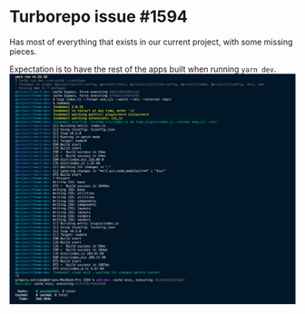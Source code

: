 # Turborepo issue #1594

Has most of everything that exists in our current project, with some missing pieces.

Expectation is to have the rest of the apps built when running `yarn dev`.
![local](./local.png)